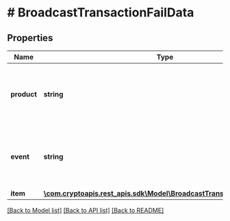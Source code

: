 # # BroadcastTransactionFailData

## Properties

Name | Type | Description | Notes
------------ | ------------- | ------------- | -------------
**product** | **string** | Represents the Crypto APIs 2.0 product which sends the callback. |
**event** | **string** | Defines the specific event, for which a callback subscription is set. |
**item** | [**\com.cryptoapis.rest_apis.sdk\Model\BroadcastTransactionFailDataItem**](BroadcastTransactionFailDataItem.md) |  |

[[Back to Model list]](../../README.md#models) [[Back to API list]](../../README.md#endpoints) [[Back to README]](../../README.md)
